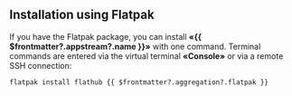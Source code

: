 ## Installation using Flatpak

If you have the Flatpak package, you can install **«{{ $frontmatter?.appstream?.name }}»** with one command. Terminal commands are entered via the virtual terminal **«Console»** or via a remote SSH connection:

```shell-vue
flatpak install flathub {{ $frontmatter?.aggregation?.flatpak }}
```

<!--@include: @en/apps/.parts/install/software-flatpak.md-->
